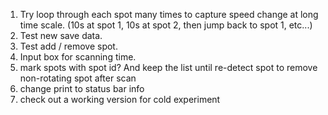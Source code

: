 1. Try loop through each spot many times to capture speed change at long time
scale. (10s at spot 1, 10s at spot 2, then jump back to spot 1, etc...)
2. Test new save data.
3. Test add / remove spot.
4. Input box for scanning time.
5. mark spots with spot id? And keep the list until re-detect spot to remove non-rotating spot after scan
6. change print to status bar info
7. check out a working version for cold experiment